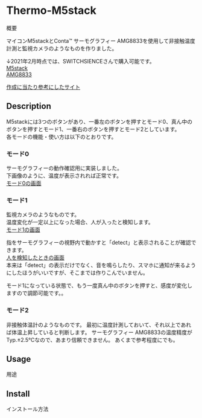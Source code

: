 # Thermo-M5stack
概要

マイコンM5stackとConta™ サーモグラフィー AMG8833を使用して非接触温度計測と監視カメラのようなものを作りました。

↓2021年2月時点では、SWITCHSIENCEさんで購入可能です。  
[M5stack](https://www.switch-science.com/catalog/3647/)  
[AMG8833](https://www.switch-science.com/catalog/3395/)

[作成に当たり参考にしたサイト](https://ambidata.io/samples/m5stack/thermalcamera/)


## Description
M5stackには3つのボタンがあり、一番左のボタンを押すとモード0、真ん中のボタンを押すとモード1、一番右のボタンを押すとモード2としています。  
各モードの機能・使い方は以下のとおりです。

### モード0
サーモグラフィーの動作確認用に実装しました。  
下画像のように、温度が表示されれば正常です。  
[モード0の画面](https://user-images.githubusercontent.com/78978860/107856827-464f6b80-6e6e-11eb-9fbb-7d27006dd593.JPG)

### モード1
監視カメラのようなものです。  
温度変化が一定以上になった場合、人が入ったと検知します。  
[モード1の画面](https://user-images.githubusercontent.com/78978860/107857239-96c7c880-6e70-11eb-9e97-64d282f1b169.JPG)

指をサーモグラフィーの視野内で動かすと「detect」と表示されることが確認できます。  
[人を検知したときの画面](https://user-images.githubusercontent.com/78978860/107857562-43567a00-6e72-11eb-9a26-394ba4e90693.JPG)  
本来は「detect」の表示だけでなく、音を鳴らしたり、スマホに通知が来るようにしたほうがいいですが、そこまでは作りこんでいません。

モード1になっている状態で、もう一度真ん中のボタンを押すと、感度が変化しますので調節可能です。。

### モード2
非接触体温計のようなものです。
最初に温度計測しておいて、それ以上であれば体温上昇していると判断します。
サーモグラフィー AMG8833の温度精度がTyp.±2.5℃なので、あまり信頼できません。
あくまで参考程度にでも。


## Usage
用途



## Install
インストール方法
